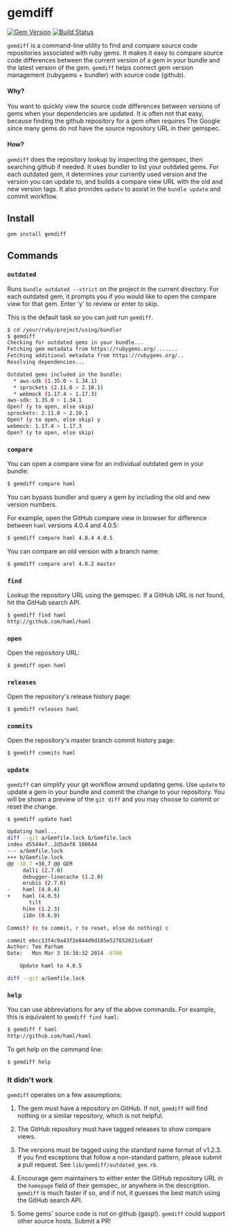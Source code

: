 # gemdiff

[![Gem Version](https://badge.fury.io/rb/gemdiff.png)](http://badge.fury.io/rb/gemdiff)
[![Build Status](https://api.travis-ci.org/teeparham/gemdiff.png)](https://travis-ci.org/teeparham/gemdiff)

`gemdiff` is a command-line utility to find and compare source code repositories
associated with ruby gems. It makes it easy to compare source code differences
between the current version of a gem in your bundle and the latest version of the gem.
`gemdiff` helps connect gem version management (rubygems + bundler) with source code (github).

#### Why?

You want to quickly view the source code differences between versions of gems when your dependencies are updated. 
It is often not that easy, because finding the github repository for a gem often requires The Google since many 
gems do not have the source repository URL in their gemspec. 

#### How?

`gemdiff` does the repository lookup by inspecting the gemspec, then searching github if needed. It uses bundler to 
list your outdated gems. For each outdated gem, it determines your currently used version and the version you can 
update to, and builds a compare view URL with the old and new version tags. It also provides `update` to assist in 
the `bundle update` and commit workflow.

## Install

```sh
gem install gemdiff
```

## Commands

### `outdated`

Runs `bundle outdated --strict` on the project in the current directory.
For each outdated gem, it prompts you if you would like to open the compare view
for that gem. Enter 'y' to review or enter to skip.

This is the default task so you can just run `gemdiff`.

```sh
$ cd /your/ruby/project/using/bundler
$ gemdiff
Checking for outdated gems in your bundle...
Fetching gem metadata from https://rubygems.org/.......
Fetching additional metadata from https://rubygems.org/..
Resolving dependencies...

Outdated gems included in the bundle:
  * aws-sdk (1.35.0 > 1.34.1)
  * sprockets (2.11.0 > 2.10.1)
  * webmock (1.17.4 > 1.17.3)
aws-sdk: 1.35.0 > 1.34.1
Open? (y to open, else skip)
sprockets: 2.11.0 > 2.10.1
Open? (y to open, else skip) y
webmock: 1.17.4 > 1.17.3
Open? (y to open, else skip)
```

### `compare`

You can open a compare view for an individual outdated gem in your bundle:

```sh
$ gemdiff compare haml
```

You can bypass bundler and query a gem by including the old and new version numbers.

For example, open the GitHub compare view in browser for difference between `haml` versions 4.0.4 and 4.0.5:

```sh
$ gemdiff compare haml 4.0.4 4.0.5
```

You can compare an old version with a branch name:

```sh
$ gemdiff compare arel 4.0.2 master
```

### `find`

Lookup the repository URL using the gemspec. If a GitHub URL is not found, hit the GitHub search API.

```sh
$ gemdiff find haml
http://github.com/haml/haml
```

### `open`

Open the repository URL:

```sh
$ gemdiff open haml
```

### `releases`

Open the repository's release history page:

```sh
$ gemdiff releases haml
```

### `commits`

Open the repository's master branch commit history page:

```sh
$ gemdiff commits haml
```

### `update`

`gemdiff` can simplify your git workflow around updating gems. Use `update` to update a gem in your
bundle and commit the change to your repository. You will be shown a preview of the `git diff` and
you may choose to commit or reset the change.

```sh
$ gemdiff update haml

Updating haml...
diff --git a/Gemfile.lock b/Gemfile.lock
index d5544ef..2d5def8 100644
--- a/Gemfile.lock
+++ b/Gemfile.lock
@@ -38,7 +38,7 @@ GEM
     dalli (2.7.0)
     debugger-linecache (1.2.0)
     erubis (2.7.0)
-    haml (4.0.4)
+    haml (4.0.5)
       tilt
     hike (1.2.3)
     i18n (0.6.9)

Commit? (c to commit, r to reset, else do nothing) c

commit ebcc13f4c9a43f2e844d9d185e527652021c6a8f
Author: Tee Parham
Date:   Mon Mar 3 16:38:32 2014 -0700

    Update haml to 4.0.5

diff --git a/Gemfile.lock
```

### `help`

You can use abbreviations for any of the above commands. For example, this is equivalent to `gemdiff find haml`:

```sh
$ gemdiff f haml
http://github.com/haml/haml
```

To get help on the command line:

```sh
$ gemdiff help
```

### It didn't work

`gemdiff` operates on a few assumptions:

1. The gem must have a repository on GitHub. If not, `gemdiff` will find nothing or a similar repository, which
is not helpful.

2. The GitHub repository must have tagged releases to show compare views.

3. The versions must be tagged using the standard name format of v1.2.3. If you find exceptions that follow
a non-standard pattern, please submit a pull request. See `lib/gemdiff/outdated_gem.rb`.

4. Encourage gem maintainers to either enter the GitHub repository URL in the `homepage` field of their gemspec,
or anywhere in the description. `gemdiff` is much faster if so, and if not, it guesses the best match using
the GitHub search API.

5. Some gems' source code is not on github (gasp!). `gemdiff` could support other source hosts. Submit a PR!

